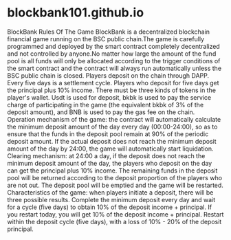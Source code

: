 # blockbank101.github.io
BlockBank Rules Of The Game
BlockBank is a decentralized blockchain financial game running on the BSC public chain.The game is carefully programmed and deployed by the smart contract completely decentralized and not controlled by anyone.No matter how large the amount of the fund pool is all funds will only be allocated according to the trigger conditions of the smart contract and the contract will always run automatically unless the BSC public chain is closed.
Players deposit on the chain through DAPP. Every five days is a settlement cycle. Players who deposit for five days get the principal plus 10% income. There must be three kinds of tokens in the player's wallet. Usdt is used for deposit, bkbk is used to pay the service charge of participating in the game (the equivalent bkbk of 3% of the deposit amount), and BNB is used to pay the gas fee on the chain.
Operation mechanism of the game: the contract will automatically calculate the minimum deposit amount of the day every day (00:00-24:00), so as to ensure that the funds in the deposit pool remain at 90% of the periodic deposit amount. If the actual deposit does not reach the minimum deposit amount of the day by 24:00, the game will automatically start liquidation.
Clearing mechanism: at 24:00 a day, if the deposit does not reach the minimum deposit amount of the day, the players who deposit on the day can get the principal plus 10% income. The remaining funds in the deposit pool will be returned according to the deposit proportion of the players who are not out. The deposit pool will be emptied and the game will be restarted.
Characteristics of the game: when players initiate a deposit, there will be three possible results.
Complete the minimum deposit every day and wait for a cycle (five days) to obtain 10% of the deposit income + principal.
If you restart today, you will get 10% of the deposit income + principal.
Restart within the deposit cycle (five days), with a loss of 10% - 20% of the deposit principal.
